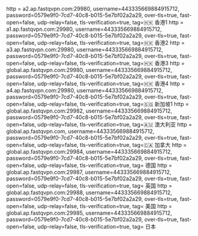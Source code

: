 http = a2.ap.fastqvpn.com:29980, username=443335669884915712, password=0579e9f0-7cd7-40c8-b015-5e7bf02a2a29, over-tls=true, fast-open=false, udp-relay=false, tls-verification=true, tag=🇭🇰 香港1
http = a1.ap.fastqvpn.com:29980, username=443335669884915712, password=0579e9f0-7cd7-40c8-b015-5e7bf02a2a29, over-tls=true, fast-open=false, udp-relay=false, tls-verification=true, tag=🇭🇰 香港2
http = a3.ap.fastqvpn.com:29980, username=443335669884915712, password=0579e9f0-7cd7-40c8-b015-5e7bf02a2a29, over-tls=true, fast-open=false, udp-relay=false, tls-verification=true, tag=🇭🇰 香港3
http = global.ap.fastqvpn.com:29980, username=443335669884915712, password=0579e9f0-7cd7-40c8-b015-5e7bf02a2a29, over-tls=true, fast-open=false, udp-relay=false, tls-verification=true, tag=🇭🇰 香港4
http = a4.ap.fastqvpn.com:29980, username=443335669884915712, password=0579e9f0-7cd7-40c8-b015-5e7bf02a2a29, over-tls=true, fast-open=false, udp-relay=false, tls-verification=true, tag=🇸🇬 新加坡1
http = global.ap.fastqvpn.com:29982, username=443335669884915712, password=0579e9f0-7cd7-40c8-b015-5e7bf02a2a29, over-tls=true, fast-open=false, udp-relay=false, tls-verification=true, tag=🇦🇺 澳大利亚
http = global.ap.fastqvpn.com, username=443335669884915712, password=0579e9f0-7cd7-40c8-b015-5e7bf02a2a29, over-tls=true, fast-open=false, udp-relay=false, tls-verification=true, tag=🇨🇦 加拿大
http = global.ap.fastqvpn.com:29984, username=443335669884915712, password=0579e9f0-7cd7-40c8-b015-5e7bf02a2a29, over-tls=true, fast-open=false, udp-relay=false, tls-verification=true, tag= 德国
http = global.ap.fastqvpn.com:29987, username=443335669884915712, password=0579e9f0-7cd7-40c8-b015-5e7bf02a2a29, over-tls=true, fast-open=false, udp-relay=false, tls-verification=true, tag= 英国
http = global.ap.fastqvpn.com:29988, username=443335669884915712, password=0579e9f0-7cd7-40c8-b015-5e7bf02a2a29, over-tls=true, fast-open=false, udp-relay=false, tls-verification=true, tag= 美国
http = global.ap.fastqvpn.com:29985, username=443335669884915712, password=0579e9f0-7cd7-40c8-b015-5e7bf02a2a29, over-tls=true, fast-open=false, udp-relay=false, tls-verification=true, tag= 日本
